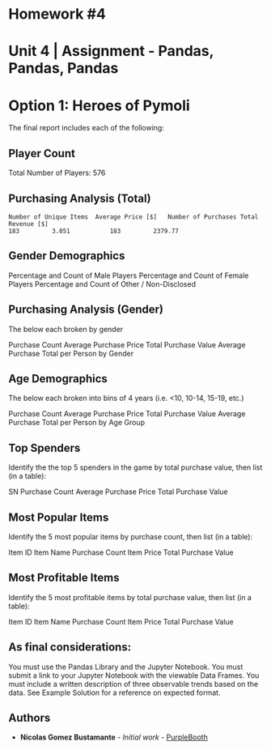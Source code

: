 # Homework #4
# Unit 4 | Assignment - Pandas, Pandas, Pandas

# Option 1: Heroes of Pymoli

The final report includes each of the following:

## Player Count

Total Number of Players: 576

## Purchasing Analysis (Total)


	Number of Unique Items	Average Price [$]	Number of Purchases	Total Revenue [$]
	183			3.051			183			2379.77

## Gender Demographics

Percentage and Count of Male Players
Percentage and Count of Female Players
Percentage and Count of Other / Non-Disclosed

## Purchasing Analysis (Gender)
The below each broken by gender

Purchase Count
Average Purchase Price
Total Purchase Value
Average Purchase Total per Person by Gender

## Age Demographics
The below each broken into bins of 4 years (i.e. <10, 10-14, 15-19, etc.)

Purchase Count
Average Purchase Price
Total Purchase Value
Average Purchase Total per Person by Age Group

## Top Spenders

Identify the the top 5 spenders in the game by total purchase value, then list (in a table):

SN
Purchase Count
Average Purchase Price
Total Purchase Value

## Most Popular Items

Identify the 5 most popular items by purchase count, then list (in a table):

Item ID
Item Name
Purchase Count
Item Price
Total Purchase Value

## Most Profitable Items
Identify the 5 most profitable items by total purchase value, then list (in a table):

Item ID
Item Name
Purchase Count
Item Price
Total Purchase Value


## As final considerations:

You must use the Pandas Library and the Jupyter Notebook.
You must submit a link to your Jupyter Notebook with the viewable Data Frames.
You must include a written description of three observable trends based on the data.
See Example Solution for a reference on expected format.

## Authors

* **Nicolas Gomez Bustamante** - *Initial work* - [PurpleBooth](https://github.com/nbg1)
